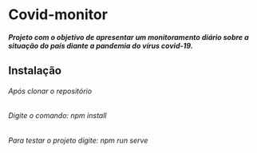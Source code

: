 # Covid-monitor
##### Projeto com o objetivo de apresentar um monitoramento diário sobre a situação do país diante a pandemia do vírus covid-19.

## Instalação
###### Após clonar o repositório
###### Digite o comando: npm install
###### Para testar o projeto digite: npm run serve